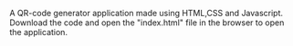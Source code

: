 A QR-code generator application made using HTML,CSS and Javascript.
Download the code and open the "index.html" file in the browser to open the application.
